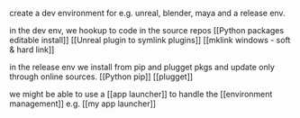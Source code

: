 create a dev environment for e.g. unreal, blender, maya
and a release env.

in the dev env, we hookup to code in the source repos
[[Python packages editable install]]
[[Unreal plugin to symlink plugins]]
[[mklink windows - soft & hard link]]

in the release env we install from pip and plugget pkgs
and update only through online sources.
[[Python pip]]
[[plugget]]

we might be able to use a [[app launcher]] to handle the [[environment management]]
e.g. [[my app launcher]]

